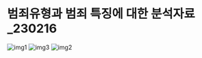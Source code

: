 # 범죄유형과 범죄 특징에 대한 분석자료_230216

![img1](https://user-images.githubusercontent.com/122436389/219274089-cf052351-7d92-41f5-a000-aa1d530a3bab.png)
![img3](https://user-images.githubusercontent.com/122436389/219275719-7ff2a8e2-787b-40ab-8466-b9bde8ec6100.png)
![img2](https://user-images.githubusercontent.com/122436389/219276737-610afa05-d03f-46ba-9e24-c22bde75a61f.png)
